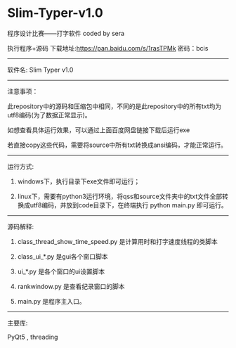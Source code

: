# Slim-Typer-v1.0
程序设计比赛——打字软件    coded by sera


执行程序+源码
下载地址:https://pan.baidu.com/s/1rasTPMk 密码：bcis

----------------------------------------------------------------

软件名: Slim Typer v1.0

----------------------------------------------------------------

注意事项：

此repository中的源码和压缩包中相同，不同的是此repository中的所有txt均为utf8编码(为了数据正常显示)。

如想查看具体运行效果，可以通过上面百度网盘链接下载后运行exe

若直接copy这些代码，需要将source中所有txt转换成ansi编码，才能正常运行。

----------------------------------------------------------------

运行方式:

1. windows下，执行目录下exe文件即可运行；

2. linux下，需要有python3运行环境，将qss和source文件夹中的txt文件全部转换成utf8编码，并放到code目录下，在终端执行 python main.py 即可运行。

----------------------------------------------------------------

源码解释:

1. class_thread_show_time_speed.py 是计算用时和打字速度线程的类脚本

2. class_ui_*.py 是gui各个窗口脚本

3. ui_*.py 是各个窗口的ui设置脚本

4. rankwindow.py 是查看纪录窗口的脚本

5. main.py 是程序主入口。

----------------------------------------------------------------

主要库:

PyQt5 , threading
